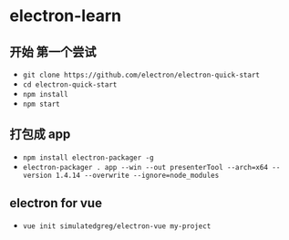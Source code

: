 # electron-learn
## 开始 第一个尝试
* `git clone https://github.com/electron/electron-quick-start`
* `cd electron-quick-start`
* `npm install`
* `npm start`

## 打包成 app
* `npm install electron-packager -g`
* `electron-packager . app --win --out presenterTool --arch=x64 --version 1.4.14 --overwrite --ignore=node_modules`

## electron for vue
* `vue init simulatedgreg/electron-vue my-project`
